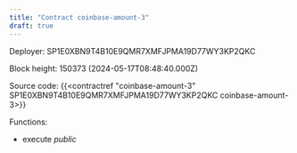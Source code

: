 ```yaml
---
title: "Contract coinbase-amount-3"
draft: true
---
```

Deployer: SP1E0XBN9T4B10E9QMR7XMFJPMA19D77WY3KP2QKC


 



Block height: 150373 (2024-05-17T08:48:40.000Z)

Source code: {{<contractref "coinbase-amount-3" SP1E0XBN9T4B10E9QMR7XMFJPMA19D77WY3KP2QKC coinbase-amount-3>}}

Functions:

* execute _public_
